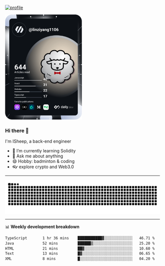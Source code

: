 [![profile](https://user-images.githubusercontent.com/54968314/208005045-e4b42f3b-833d-4242-bfcc-e764865553a2.svg)](https://www.calligrapher.ai/)

<a href="https://app.daily.dev/linziyang1106"><img src="/devcard.png" width="250" alt="ISheep's Dev Card"/></a>

### Hi there 🐏

I'm ISheep, a back-end engineer

- 🔭 I’m currently learning Solidity
- 💬 Ask me about anything
- 😄 Hobby: badminton & coding
- 👓 explore crypto and Web3.0

-------

![](https://raw.githubusercontent.com/ISheepp/ISheepp/output/github-contribution-grid-snake.svg)

-------

📊 **Weekly development breakdown**
<!--START_SECTION:waka-->

```txt
TypeScript       1 hr 36 mins    ███████████▓░░░░░░░░░░░░░   46.71 %
Java             52 mins         ██████▒░░░░░░░░░░░░░░░░░░   25.20 %
HTML             21 mins         ██▓░░░░░░░░░░░░░░░░░░░░░░   10.60 %
Text             13 mins         █▓░░░░░░░░░░░░░░░░░░░░░░░   06.65 %
XML              8 mins          █░░░░░░░░░░░░░░░░░░░░░░░░   04.20 %
```

<!--END_SECTION:waka-->
